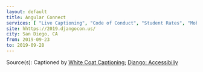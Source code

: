 ```yaml
---
layout: default
title: Angular Connect
services: [ "Live Captioning", "Code of Conduct", "Student Rates", "Mobility Access", "Service Animals Welcome", "Quiet/Rest Area", "Recovery Meeting", "Childcare", "Accessibility Fund / Pledge / Statement", ]
site: hhttps://2019.djangocon.us/
city: San Diego, CA
from: 2019-09-23
to: 2019-09-28
---
```


Source(s): Captioned by [White Coat Captioning](http://www.whitecoatcaptioning.com/); [Django: Accessibiliy](https://2019.djangocon.us/venue/#accessibility)